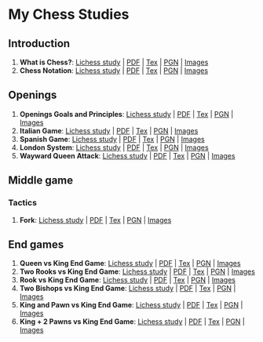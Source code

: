 # My Chess Studies

## Introduction

1. **What is Chess?**: [Lichess study](https://lichess.org/study/IJpFEM89) | [PDF](studies/what-is-chess.pdf) | [Tex](studies/what-is-chess.tex) | [PGN](studies/what-is-chess.pgn) | [Images](studies/what-is-chess)
2. **Chess Notation**: [Lichess study](https://lichess.org/study/ezdKJ7Di) | [PDF](studies/chess-notation.pdf) | [Tex](studies/chess-notation.tex) | [PGN](studies/chess-notation.pgn) | [Images](studies/chess-notation)

## Openings

1. **Openings Goals and Principles**: [Lichess study](https://lichess.org/study/IreRnAsc) | [PDF](studies/openings_goals_and_principles.pdf) | [Tex](studies/openings_goals_and_principles.tex) | [PGN](studies/openings_goals_and_principles.pgn) | [Images](studies/openings_goals_and_principles)
2. **Italian Game**: [Lichess study](https://lichess.org/study/tVbAc09e) | [PDF](studies/italian_game.pdf) | [Tex](studies/italian_game.tex) | [PGN](studies/italian_game.pgn) | [Images](studies/italian_game)
3. **Spanish Game**: [Lichess study](https://lichess.org/study/Lml6kbni) | [PDF](studies/spanish_game.pdf) | [Tex](studies/spanish_game.tex) | [PGN](studies/spanish_game.pgn) | [Images](studies/spanish_game)
4. **London System**: [Lichess study](https://lichess.org/study/J5o5RnFr) | [PDF](studies/london-system.pdf) | [Tex](studies/london-system.tex) | [PGN](studies/london-system.pgn) | [Images](studies/london-system)
5. **Wayward Queen Attack**: [Lichess study](https://lichess.org/study/ZDzazKo4/azKz8Qpl) | [PDF](studies/wayward-queen-attack.pdf) | [Tex](studies/wayward-queen-attack.tex) | [PGN](studies/wayward-queen-attack.pgn) | [Images](studies/wayward-queen-attack)

## Middle game

### Tactics

1. **Fork**: [Lichess study](https://lichess.org/study/Qqx06eH1) | [PDF](studies/chess-tactics-fork.pdf) | [Tex](studies/chess-tactics-fork.tex) | [PGN](studies/chess-tactics-fork.pgn) | [Images](studies/chess-tactics-fork)

## End games

1. **Queen vs King End Game**: [Lichess study](https://lichess.org/study/9RJZi3rc) | [PDF](studies/queen_vs_king_endgame.pdf) | [Tex](studies/queen_vs_king_endgame.tex) | [PGN](studies/queen_vs_king_endgame.pgn) | [Images](studies/queen_vs_king_endgame)
2. **Two Rooks vs King End Game**: [Lichess study](https://lichess.org/study/w4XIVyGB) | [PDF](studies/two_rooks_king_end_game.pdf) | [Tex](studies/two_rooks_king_end_game.tex) | [PGN](studies/two_rooks_king_end_game.pgn) | [Images](studies/two_rooks_king_end_game)
3. **Rook vs King End Game**: [Lichess study](https://lichess.org/study/IJ2Eu2as) | [PDF](studies/rook_vs_king_end_game.pdf) | [Tex](studies/rook_vs_king_end_game.tex) | [PGN](studies/rook_vs_king_end_game.pgn) | [Images](studies/rook_vs_king_end_game)
4. **Two Bishops vs King End Game**: [Lichess study](https://lichess.org/study/4MXMBxiS) | [PDF](studies/two-bishops-vs-king-end-game.pdf) | [Tex](studies/two-bishops-vs-king-end-game.tex) | [PGN](studies/two-bishops-vs-king-end-game.pgn) | [Images](studies/two-bishops-vs-king-end-game)
5. **King and Pawn vs King End Game**: [Lichess study](https://lichess.org/study/gHnlsY1u) | [PDF](studies/king-pawn-vs-king-endgame.pdf) | [Tex](studies/king-pawn-vs-king-endgame.tex) | [PGN](studies/king-pawn-vs-king-endgame.pgn) | [Images](studies/king-pawn-vs-king-endgame)
6. **King + 2 Pawns vs King End Game**: [Lichess study](https://lichess.org/study/dtmao4gW/diWfqx9F) | [PDF](studies/king-2-pawns-vs-king-endgame.pdf) | [Tex](studies/king-2-pawns-vs-king-endgame.tex) | [PGN](studies/king-2-pawns-vs-king-endgame.pgn) | [Images](studies/king-2-pawns-vs-king-endgame)
